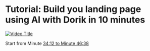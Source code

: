 # Tutorial: Build you landing page using AI with Dorik in 10 minutes

[![Video Title](https://img.youtube.com/vi/ykihKT_q-90/0.jpg)](https://youtu.be/ykihKT_q-90)

Start from Minute [34:12 to Minute 46:38](https://www.youtube.com/watch?v=ykihKT_q-90&t=2052s)

